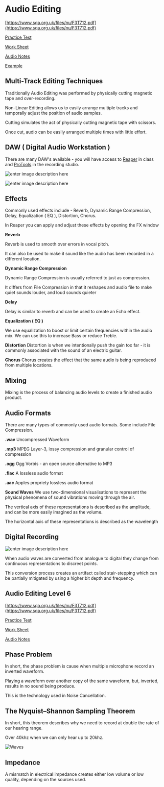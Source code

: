 # Audio Editing

[https://www.sqa.org.uk/files/nu/F3T712.pdf](https://www.sqa.org.uk/files/nu/F3T712.pdf)

[Practice Test](https://goo.gl/forms/NVFQ0JEWFGT5v4O82)

[Work Sheet](https://tutor.neocities.org/Audio/Brief.docx)

[Audio Notes](https://tutor.neocities.org/Audio/Sound.docx)

[Example](https://tutor.neocities.org/Audio/Example.docx)

## Multi-Track Editing Techniques

Traditionally Audio Editing was performed by physically cutting magnetic tape and over-recording.

Non-Linear Editing allows us to easily arrange multiple tracks and temporally adjust the position of audio samples.

Cutting simulates the act of physically cutting magnetic tape with scissors.

Once cut, audio can be easily arranged multiple times with little effort.

## DAW \( Digital Audio Workstation \)

There are many DAW's available - you will have access to [Reaper](http://reaper.fm/) in class and [ProTools](https://www.avid.com/pro-tools) in the recording studio.

 

![enter image description here](https://www.reaper.fm/v5img/ss_persp.jpg%20)

 

![enter image description here](https://macprovid.vo.llnwd.net/o43/hub/media/1130/9290/Figure_2_A_Pro_Tools_Session_with_linked_Edit_and_Playback_selections.png)

## Effects

Commonly used effects include - Reverb, Dynamic Range Compression, Delay, Equalization \( EQ \), Distortion, Chorus.

In Reaper you can apply and adjust these effects by opening the FX window

**Reverb**

Reverb is used to smooth over errors in vocal pitch.

It can also be used to make it sound like the audio has been recorded in a different location.

**Dynamic Range Compression**

Dynamic Range Compression is usually referred to just as compression.

It differs from File Compression in that it reshapes and audio file to make quiet sounds louder, and loud sounds quieter

**Delay**

Delay is similar to reverb and can be used to create an Echo effect.

**Equalization \( EQ \)**

We use equalization to boost or limit certain frequencies within the audio mix. We can use this to increase Bass or reduce Treble.

**Distortion** Distortion is when we intentionally push the gain too far - it is commonly associated with the sound of an electric guitar.

**Chorus** Chorus creates the effect that the same audio is being reproduced from multiple locations.

## Mixing

Mixing is the process of balancing audio levels to create a finished audio product.

## Audio Formats

There are many types of commonly used audio formats. Some include File Compression.

**.wav** Uncompressed Waveform

**.mp3** MPEG Layer-3, lossy compression and granular control of compression

**.ogg** Ogg Vorbis - an open source alternative to MP3

**.flac** A lossless audio format

**.aac** Apples propriety lossless audio format

**Sound Waves** We use two-dimensional visualisations to represent the physical phenomena of sound vibrations moving through the air.

The vertical axis of these representations is described as the amplitude, and can be more easily imagined as the volume.

The horizontal axis of these representations is described as the wavelength

## Digital Recording

 

![enter image description here](https://cloudinary-res.cloudinary.com/image/upload/c_fill,w_770/dpr_3.0,f_auto,fl_lossy,q_auto/waveform_post.png)

When audio waves are converted from analogue to digital they change from continuous representations to discreet points.

This conversion process creates an artifact called stair-stepping which can be partially mitigated by using a higher bit depth and frequency.

## Audio Editing Level 6

[https://www.sqa.org.uk/files/nu/F3T712.pdf](https://www.sqa.org.uk/files/nu/F3T712.pdf)

[Practice Test](https://goo.gl/forms/NVFQ0JEWFGT5v4O82)

[Work Sheet](https://tutor.neocities.org/Audio/BRIEF6.docx)

[Audio Notes](https://tutor.neocities.org/Audio/Sound.docx)

## Phase Problem

In short, the phase problem is cause when multiple microphone record an inverted waveform.

Playing a waveform over another copy of the same waveform, but, inverted, results in no sound being produce.

This is the technology used in Noise Cancellation.

## The Nyquist–Shannon Sampling Theorem

In short, this theorem describes why we need to record at double the rate of our hearing range.

Over 40khz when we can only hear up to 20khz.

![Waves](https://tutor.neocities.org/Audio/NYQUIST.png)

## Impedance

A mismatch in electrical impedance creates either low volume or low quality, depending on the sources used.

